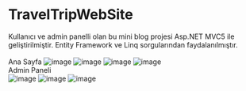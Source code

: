 # TravelTripWebSite <br/>

Kullanıcı ve admin panelli olan bu mini blog projesi Asp.NET MVC5 ile geliştirilmiştir. 
Entity Framework ve Linq sorgularından faydalanılmıştır.
<br/><br/>
Ana Sayfa
![image](https://user-images.githubusercontent.com/123379493/228838447-3e21a125-43cf-46af-9f4f-308ff5019c2b.png) 
![image](https://user-images.githubusercontent.com/123379493/228838566-b5ede1e4-055b-4dcc-bc54-c6574630d0fa.png) 
![image](https://user-images.githubusercontent.com/123379493/228838756-0b8a9356-6416-4d41-97ef-e14e46d2a2b4.png) 
![image](https://user-images.githubusercontent.com/123379493/228838872-1ddd7f5d-840b-4879-ac19-0a8735191c1a.png) 
<br/>
Admin Paneli
<br/>
![image](https://user-images.githubusercontent.com/123379493/228839850-f9a81dcb-2f99-4996-8935-7aeff5e14c01.png)
![image](https://user-images.githubusercontent.com/123379493/228839897-605248ee-dc84-4cf8-a3d3-672e91e5c501.png)
![image](https://user-images.githubusercontent.com/123379493/228839943-b4ded932-d505-4a56-81f5-da089323f8e9.png)


